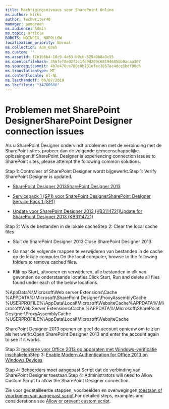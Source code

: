 ```yaml
---
title: Machtigingsniveaus voor SharePoint Online
ms.author: kirks
author: Techwriter40
manager: pamgreen
ms.audience: Admin
ms.topic: article
ROBOTS: NOINDEX, NOFOLLOW
localization_priority: Normal
ms.collection: Adm_O365
ms.custom: ''
ms.assetid: f2b1b6b4-10c9-4e83-b9cb-529a0b8a3c55
ms.openlocfilehash: 356fef8e02f2c1fd9d209c68194685bb0acaa367
ms.sourcegitcommit: 4b7e478ce700c0b781efec3857ac4dce5bdf00c6
ms.translationtype: MT
ms.contentlocale: nl-NL
ms.lasthandoff: 06/07/2019
ms.locfileid: "34760688"
---
```

# <a name="sharepoint-designer-connection-issues"></a><span data-ttu-id="1424c-102">Problemen met SharePoint Designer</span><span class="sxs-lookup"><span data-stu-id="1424c-102">SharePoint Designer connection issues</span></span> 

<span data-ttu-id="1424c-103">Als u SharePoint Designer ondervindt problemen met de verbinding met de SharePoint-sites, probeer dan de volgende gemeenschappelijke oplossingen.</span><span class="sxs-lookup"><span data-stu-id="1424c-103">If SharePoint Designer is experiencing connection issues to SharePoint sites, please attempt the following common solutions.</span></span>

<span data-ttu-id="1424c-104">Stap 1: Controleer of SharePoint Designer wordt bijgewerkt.</span><span class="sxs-lookup"><span data-stu-id="1424c-104">Step 1: Verify SharePoint Designer is updated.</span></span>

- [<span data-ttu-id="1424c-105">SharePoint Designer 2013</span><span class="sxs-lookup"><span data-stu-id="1424c-105">SharePoint Designer 2013</span></span>](https://www.microsoft.com/download/details.aspx?id=35491)

- [<span data-ttu-id="1424c-106">Servicepack 1 (SP1) voor SharePoint Designer</span><span class="sxs-lookup"><span data-stu-id="1424c-106">SharePoint Designer Service Pack 1 (SP1)</span></span>](https://support.microsoft.com/help/2817441/description-of-microsoft-sharepoint-designer-2013-service-pack-1-sp1)

- [<span data-ttu-id="1424c-107">Update voor SharePoint Designer 2013 (KB3114721)</span><span class="sxs-lookup"><span data-stu-id="1424c-107">Update for SharePoint Designer 2013 (KB3114721)</span></span>](https://support.microsoft.com/help/3114721/august-2-2016-update-for-sharepoint-designer-2013-kb3114721)

<span data-ttu-id="1424c-108">Stap 2: Wis de bestanden in de lokale cache</span><span class="sxs-lookup"><span data-stu-id="1424c-108">Step 2: Clear the local cache files</span></span>

- <span data-ttu-id="1424c-109">Sluit de SharePoint Designer 2013.</span><span class="sxs-lookup"><span data-stu-id="1424c-109">Close SharePoint Designer 2013.</span></span>

- <span data-ttu-id="1424c-110">Ga naar de volgende mappen te verwijderen van bestanden in de cache op de lokale computer.</span><span class="sxs-lookup"><span data-stu-id="1424c-110">On the local computer, browse to the following folders to remove cached files.</span></span>

- <span data-ttu-id="1424c-111">Klik op Start, uitvoeren en verwijderen, alle bestanden in elk van gevonden de onderstaande locaties.</span><span class="sxs-lookup"><span data-stu-id="1424c-111">Click Start, Run and delete all files found under each of the below locations.</span></span>

<span data-ttu-id="1424c-112">%AppData%\Microsoft\Web server Extensions\Cache %APPDATA%\Microsoft\SharePoint Designer\ProxyAssemblyCache %USERPROFILE%\AppData\Local\Microsoft\WebsiteCache</span><span class="sxs-lookup"><span data-stu-id="1424c-112">%APPDATA%\Microsoft\Web Server Extensions\Cache %APPDATA%\Microsoft\SharePoint Designer\ProxyAssemblyCache %USERPROFILE%\AppData\Local\Microsoft\WebsiteCache</span></span>

<span data-ttu-id="1424c-113">SharePoint Designer 2013 openen en geef de account opnieuw om te zien als het werkt.</span><span class="sxs-lookup"><span data-stu-id="1424c-113">Open SharePoint Designer 2013 and enter the account again to see if it works.</span></span>

<span data-ttu-id="1424c-114">Stap 3: [moderne voor Office 2013 op apparaten met Windows-verificatie inschakelen](https://docs.microsoft.com/office365/admin/security-and-compliance/enable-modern-authentication?redirectSourcePath=/article/Enable-Modern-Authentication-for-Office-2013-on-Windows-devices-7dc1c01a-090f-4971-9677-f1b192d6c910&view=o365-worldwide)</span><span class="sxs-lookup"><span data-stu-id="1424c-114">Step 3: [Enable Modern Authentication for Office 2013 on Windows Devices](https://docs.microsoft.com/office365/admin/security-and-compliance/enable-modern-authentication?redirectSourcePath=/article/Enable-Modern-Authentication-for-Office-2013-on-Windows-devices-7dc1c01a-090f-4971-9677-f1b192d6c910&view=o365-worldwide)</span></span>

<span data-ttu-id="1424c-115">Stap 4: Beheerders moet aangepast Script dat de verbinding van SharePoint Designer toestaan.</span><span class="sxs-lookup"><span data-stu-id="1424c-115">Step 4: Administrators will need to Allow Custom Script to allow the SharePoint Designer connection.</span></span>

<span data-ttu-id="1424c-116">Zie voor gedetailleerde stappen, voorbeelden en overwegingen [toestaan of voorkomen van aangepast script](https://docs.microsoft.com/sharepoint/allow-or-prevent-custom-script).</span><span class="sxs-lookup"><span data-stu-id="1424c-116">For detailed steps, examples and considerations see [Allow or prevent custom script](https://docs.microsoft.com/sharepoint/allow-or-prevent-custom-script).</span></span>



